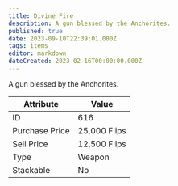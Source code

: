 ```yaml
---
title: Divine Fire
description: A gun blessed by the Anchorites.
published: true
date: 2023-09-10T22:39:01.000Z
tags: items
editor: markdown
dateCreated: 2023-02-16T00:00:00.000Z
---
```


A gun blessed by the Anchorites.

|Attribute|Value|
|-|-|
|ID|616|
|Purchase Price|25,000 Flips|
|Sell Price|12,500 Flips|
|Type|Weapon|
|Stackable|No|


